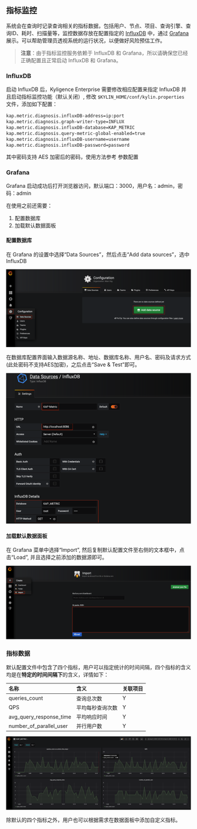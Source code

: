 ## 指标监控
系统会在查询时记录查询相关的指标数据，包括用户、节点、项目、查询引擎、查询ID、耗时、扫描量等，监控数据存放在配置指定的 [InfluxDB](https://www.influxdata.com/time-series-platform/) 中，通过 [Grafana](https://grafana.com/grafana/) 展示。可以帮助管理员透视系统的运行状况，以便做好风险预估工作。

> **注意**：由于指标监控服务依赖于 InfluxDB 和 Grafana，所以请确保您已经正确配置且正常启动 InfluxDB 和 Grafana。

### InfluxDB
启动 InfluxDB 后，Kyligence Enterprise 需要修改相应配置来指定 InfluxDB 并且启动指标监控功能（默认关闭）, 修改 `$KYLIN_HOME/conf/kylin.properties` 文件，添加如下配置：

```
kap.metric.diagnosis.influxDB-address=ip:port
kap.metric.diagnosis.graph-writer-type=INFLUX
kap.metric.diagnosis.influxDB-database=KAP_METRIC
kap.metric.diagnosis.query-metric-global-enabled=true
kap.metric.diagnosis.influxDB-username=username
kap.metric.diagnosis.influxDB-password=password
```

其中密码支持 AES 加密后的密码，使用方法参考 <a onclick="window.open('../../installation/config/configuration.cn.html?h=influxDB-password', '_blank');">参数配置</a>

### Grafana
Grafana 启动成功后打开浏览器访问，默认端口：3000，用户名：admin，密码：admin 

在使用之前还需要： 
1. 配置数据库 
2. 加载默认数据面板

#### 配置数据库
在 Grafana 的设置中选择“Data Sources”，然后点击“Add data sources”，选中 InfluxDB

![添加数据源](images/metrics/addDatabase.png)

在数据库配置界面输入数据源名称、地址、数据库名称、用户名、密码及请求方式(此处密码不支持AES加密)，之后点击“Save & Test”即可。

![数据库配置](images/metrics/setInfluxDB.png)

#### 加载默认数据面板
在 Grafana 菜单中选择“Import”, 然后复制<a onclick="window.open('files/grafana_kap_metric.json', '_blank');">默认配置文件</a>至右侧的文本框中，点击“Load”, 并且选择之前添加的数据源即可。

![数据面板配置](images/metrics/loadSetting.png)

### 指标数据

默认配置文件中包含了四个指标，用户可以指定统计的时间间隔，四个指标的含义均是在**特定的时间间隔下**的含义，详情如下：

| 名称       | 含义    | 关联项目    |
| :------------- | :---------- | :----------- |
| queries_count | 查询总次数 | Y |
| QPS | 平均每秒查询次数 | Y |
| avg_query_response_time | 平均响应时间 | Y |
| number_of_parallel_user | 并行用户数 | Y |

![数据面板](images/metrics/dashboard.png)

除默认的四个指标之外，用户也可以根据需求在数据面板中添加自定义指标。

